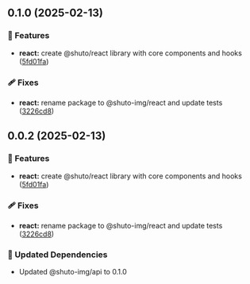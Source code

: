 ## 0.1.0 (2025-02-13)

### 🚀 Features

- **react:** create @shuto/react library with core components and hooks ([5fd01fa](https://github.com/lgastler/shuto-mono/commit/5fd01fa))

### 🩹 Fixes

- **react:** rename package to @shuto-img/react and update tests ([3226cd8](https://github.com/lgastler/shuto-mono/commit/3226cd8))

## 0.0.2 (2025-02-13)

### 🚀 Features

- **react:** create @shuto/react library with core components and hooks ([5fd01fa](https://github.com/lgastler/shuto-mono/commit/5fd01fa))

### 🩹 Fixes

- **react:** rename package to @shuto-img/react and update tests ([3226cd8](https://github.com/lgastler/shuto-mono/commit/3226cd8))

### 🧱 Updated Dependencies

- Updated @shuto-img/api to 0.1.0